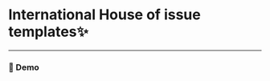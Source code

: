 <!-- [![Slickr](public/assets/logo.png)](https://slickr.vercel.app/) -->

# International House of issue templates✨️

----

 <!-- [![slickr licence](https://img.shields.io/github/license/saviomartin/slickr?style=flat-square)](https://github.com/saviomartin/slickr/blob/master/LICENSE)[![slickr forks](https://img.shields.io/github/forks/saviomartin/slickr?style=flat-square) ](https://github.com/saviomartin/slickr/fork)[![slickr stars](https://img.shields.io/github/stars/saviomartin/slickr?style=flat-square) ](https://github.com/saviomartin/slickr/stargazers)[![slickr issues](https://img.shields.io/github/issues/saviomartin/slickr?style=flat-square) ](https://github.com/saviomartin/slickr/issues)[![slickr pull-requests](https://img.shields.io/github/issues-pr/saviomartin/slickr?style=flat-square) ](https://github.com/saviomartin/slickr/pulls)[![](https://img.shields.io/twitter/url?label=Share%20on%20Twitter&style=social&url=https%3A%2F%2Fgithub.com%2Fsaviomartin%2Fslickr)](https://twitter.com/intent/tweet?text=Checkout%20slickr.vercel.app%20by%20@saviomartin7.%20The%20most%20powerful%20way%20to%20create%20awesome%20cover%20images%20for%20your%20@hashnode%20blog%20🔥) -->

<!-- ![slickr gif](public/assets/slickr.gif) -->

<!-- [View Demo](https://slickr.vercel.app/) · [Report Bug](https://github.com/saviomartin/slickr/issues/new/choose) · [Request Feature](https://github.com/saviomartin/slickr/issues/new/choose) -->

<!-- ## Introducing Slickr -->

<!-- Slick is the most powerful and the easiest app to create beautiful cover images for your hashnode blog. Slickr lets you be flexible by handling backgrounds, gradients, patterns, images, icons, bookmarks, uploads and a lot more. You can drag, resize and position your components and give a new feel to your blog. When you're done export it as PNG, JPG, or SVG. -->

<!-- Read [Christine's blog post] (<https://savio.xyz/introducing-slickr-the-most-powerful-cover-image-generator-for-your-hashnode-blog>) to learn more. -->

### 🚀 Demo

 <!-- [![](public/assets/slickr-cover.png) ](https://slickr.vercel.app/)Try the App: \[Slickr\](<https://slickr.vercel.app/>) -->
